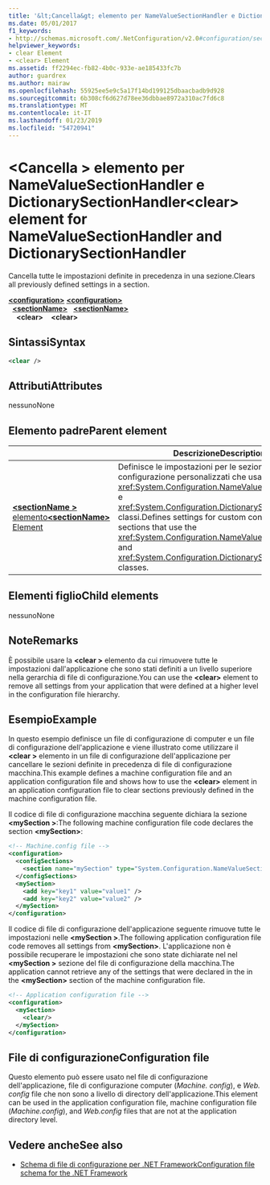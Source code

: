 ```yaml
---
title: '&lt;Cancella&gt; elemento per NameValueSectionHandler e DictionarySectionHandler'
ms.date: 05/01/2017
f1_keywords:
- http://schemas.microsoft.com/.NetConfiguration/v2.0#configuration/sectionName/clear
helpviewer_keywords:
- clear Element
- <clear> Element
ms.assetid: ff2294ec-fb82-4b0c-933e-ae185433fc7b
author: guardrex
ms.author: mairaw
ms.openlocfilehash: 55925ee5e9c5a17f14bd199125dbaacbadb9d928
ms.sourcegitcommit: 6b308cf6d627d78ee36dbbae8972a310ac7fd6c8
ms.translationtype: MT
ms.contentlocale: it-IT
ms.lasthandoff: 01/23/2019
ms.locfileid: "54720941"
---
```

# <a name="clear-element-for-namevaluesectionhandler-and-dictionarysectionhandler"></a><span data-ttu-id="4ac69-102">\<Cancella > elemento per NameValueSectionHandler e DictionarySectionHandler</span><span class="sxs-lookup"><span data-stu-id="4ac69-102">\<clear> element for NameValueSectionHandler and DictionarySectionHandler</span></span>

<span data-ttu-id="4ac69-103">Cancella tutte le impostazioni definite in precedenza in una sezione.</span><span class="sxs-lookup"><span data-stu-id="4ac69-103">Clears all previously defined settings in a section.</span></span>

<span data-ttu-id="4ac69-104">[**\<configuration>**](~/docs/framework/configure-apps/file-schema/configuration-element.md) </span><span class="sxs-lookup"><span data-stu-id="4ac69-104">[**\<configuration>**](~/docs/framework/configure-apps/file-schema/configuration-element.md) </span></span>  
<span data-ttu-id="4ac69-105">&nbsp;&nbsp;[**\<sectionName>**](~/docs/framework/configure-apps/file-schema/custom-element-2.md) </span><span class="sxs-lookup"><span data-stu-id="4ac69-105">&nbsp;&nbsp;[**\<sectionName>**](~/docs/framework/configure-apps/file-schema/custom-element-2.md) </span></span>  
<span data-ttu-id="4ac69-106">&nbsp;&nbsp;&nbsp;&nbsp;**\<clear>**</span><span class="sxs-lookup"><span data-stu-id="4ac69-106">&nbsp;&nbsp;&nbsp;&nbsp;**\<clear>**</span></span>

## <a name="syntax"></a><span data-ttu-id="4ac69-107">Sintassi</span><span class="sxs-lookup"><span data-stu-id="4ac69-107">Syntax</span></span>

```xml
<clear />
```

## <a name="attributes"></a><span data-ttu-id="4ac69-108">Attributi</span><span class="sxs-lookup"><span data-stu-id="4ac69-108">Attributes</span></span>

<span data-ttu-id="4ac69-109">nessuno</span><span class="sxs-lookup"><span data-stu-id="4ac69-109">None</span></span>

## <a name="parent-element"></a><span data-ttu-id="4ac69-110">Elemento padre</span><span class="sxs-lookup"><span data-stu-id="4ac69-110">Parent element</span></span>

|     | <span data-ttu-id="4ac69-111">Descrizione</span><span class="sxs-lookup"><span data-stu-id="4ac69-111">Description</span></span> |
| --- | ------------|
| [<span data-ttu-id="4ac69-112">**\<sectionName >** elemento</span><span class="sxs-lookup"><span data-stu-id="4ac69-112">**\<sectionName>** Element</span></span>](~/docs/framework/configure-apps/file-schema/custom-element-2.md) | <span data-ttu-id="4ac69-113">Definisce le impostazioni per le sezioni di configurazione personalizzati che usano il <xref:System.Configuration.NameValueSectionHandler> e <xref:System.Configuration.DictionarySectionHandler> classi.</span><span class="sxs-lookup"><span data-stu-id="4ac69-113">Defines settings for custom configuration sections that use the <xref:System.Configuration.NameValueSectionHandler> and <xref:System.Configuration.DictionarySectionHandler> classes.</span></span> |

## <a name="child-elements"></a><span data-ttu-id="4ac69-114">Elementi figlio</span><span class="sxs-lookup"><span data-stu-id="4ac69-114">Child elements</span></span>

<span data-ttu-id="4ac69-115">nessuno</span><span class="sxs-lookup"><span data-stu-id="4ac69-115">None</span></span>

## <a name="remarks"></a><span data-ttu-id="4ac69-116">Note</span><span class="sxs-lookup"><span data-stu-id="4ac69-116">Remarks</span></span>

<span data-ttu-id="4ac69-117">È possibile usare la  **\<clear >** elemento da cui rimuovere tutte le impostazioni dall'applicazione che sono stati definiti a un livello superiore nella gerarchia di file di configurazione.</span><span class="sxs-lookup"><span data-stu-id="4ac69-117">You can use the **\<clear>** element to remove all settings from your application that were defined at a higher level in the configuration file hierarchy.</span></span>

## <a name="example"></a><span data-ttu-id="4ac69-118">Esempio</span><span class="sxs-lookup"><span data-stu-id="4ac69-118">Example</span></span>

<span data-ttu-id="4ac69-119">In questo esempio definisce un file di configurazione di computer e un file di configurazione dell'applicazione e viene illustrato come utilizzare il  **\<clear >** elemento in un file di configurazione dell'applicazione per cancellare le sezioni definite in precedenza di file di configurazione macchina.</span><span class="sxs-lookup"><span data-stu-id="4ac69-119">This example defines a machine configuration file and an application configuration file and shows how to use the **\<clear>** element in an application configuration file to clear sections previously defined in the machine configuration file.</span></span>

<span data-ttu-id="4ac69-120">Il codice di file di configurazione macchina seguente dichiara la sezione  **\<mySection >**:</span><span class="sxs-lookup"><span data-stu-id="4ac69-120">The following machine configuration file code declares the section **\<mySection>**:</span></span>

```xml
<!-- Machine.config file -->
<configuration>
  <configSections>
    <section name="mySection" type="System.Configuration.NameValueSectionHandler,System" />
  </configSections>
  <mySection>
    <add key="key1" value="value1" />
    <add key="key2" value="value2" />
  </mySection>
</configuration>
```

<span data-ttu-id="4ac69-121">Il codice di file di configurazione dell'applicazione seguente rimuove tutte le impostazioni nelle  **\<mySection >**.</span><span class="sxs-lookup"><span data-stu-id="4ac69-121">The following application configuration file code removes all settings from **\<mySection>**.</span></span> <span data-ttu-id="4ac69-122">L'applicazione non è possibile recuperare le impostazioni che sono state dichiarate nel nel  **\<mySection >** sezione del file di configurazione della macchina.</span><span class="sxs-lookup"><span data-stu-id="4ac69-122">The application cannot retrieve any of the settings that were declared in the in the **\<mySection>** section of the machine configuration file.</span></span>

```xml
<!-- Application configuration file -->
<configuration>
  <mySection>
    <clear/>
  </mySection>
</configuration>
```

## <a name="configuration-file"></a><span data-ttu-id="4ac69-123">File di configurazione</span><span class="sxs-lookup"><span data-stu-id="4ac69-123">Configuration file</span></span>

<span data-ttu-id="4ac69-124">Questo elemento può essere usato nel file di configurazione dell'applicazione, file di configurazione computer (*Machine. config*), e *Web. config* file che non sono a livello di directory dell'applicazione.</span><span class="sxs-lookup"><span data-stu-id="4ac69-124">This element can be used in the application configuration file, machine configuration file (*Machine.config*), and *Web.config* files that are not at the application directory level.</span></span>

## <a name="see-also"></a><span data-ttu-id="4ac69-125">Vedere anche</span><span class="sxs-lookup"><span data-stu-id="4ac69-125">See also</span></span>

- [<span data-ttu-id="4ac69-126">Schema di file di configurazione per .NET Framework</span><span class="sxs-lookup"><span data-stu-id="4ac69-126">Configuration file schema for the .NET Framework</span></span>](~/docs/framework/configure-apps/file-schema/index.md)
